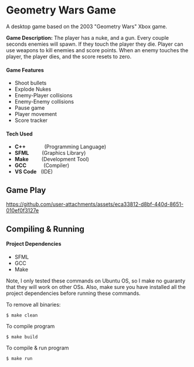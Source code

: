 # Geometry Wars Game

A desktop game based on the 2003 "Geometry Wars" Xbox game. 

**Game Description:** The player has a nuke, and a gun. Every couple seconds enemies will spawn. If they touch the player they die. Player can use weapons to kill enemies and score points.
When an enemy touches the player, the player dies, and the score resets to zero.

#### Game Features
- Shoot bullets
- Explode Nukes
- Enemy-Player collisions
- Enemy-Enemy collisions
- Pause game
- Player movement 
- Score tracker

#### Tech Used

- **C++**&nbsp;&nbsp;&nbsp;&nbsp;&nbsp;&nbsp;&nbsp;&nbsp;&nbsp;&nbsp;&nbsp;&nbsp;&nbsp;(Programming Language)
- **SFML**&nbsp;&nbsp;&nbsp;&nbsp;&nbsp;&nbsp;&nbsp;&nbsp;&nbsp;(Graphics Library)
- **Make**&nbsp;&nbsp;&nbsp;&nbsp;&nbsp;&nbsp;&nbsp;&nbsp;&nbsp;(Development Tool)
- **GCC**&nbsp;&nbsp;&nbsp;&nbsp;&nbsp;&nbsp;&nbsp;&nbsp;&nbsp;&nbsp;&nbsp;&nbsp;(Compiler)
- **VS Code**&nbsp;&nbsp;&nbsp;(IDE)

## Game Play

https://github.com/user-attachments/assets/eca33812-d8bf-440d-8651-010ef0f3127e


## Compiling & Running

#### Project Dependencies
- SFML
- GCC
- Make

Note, I only tested these commands on Ubuntu OS, so I make no guaranty that they will work on other OSs. Also, make sure you have installed all the project dependencies before running these commands.

To remove all binaries:
```
$ make clean
```

To compile program
```
$ make build
```

To compile & run program
```
$ make run
```
